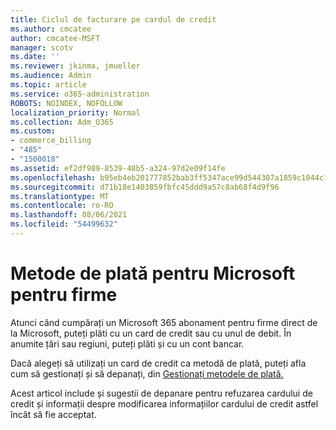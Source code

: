 ```yaml
---
title: Ciclul de facturare pe cardul de credit
ms.author: cmcatee
author: cmcatee-MSFT
manager: scotv
ms.date: ''
ms.reviewer: jkinma, jmueller
ms.audience: Admin
ms.topic: article
ms.service: o365-administration
ROBOTS: NOINDEX, NOFOLLOW
localization_priority: Normal
ms.collection: Adm_O365
ms.custom:
- commerce_billing
- "485"
- "1500018"
ms.assetid: ef2df989-8539-48b5-a324-97d2e09f14fe
ms.openlocfilehash: b95eb4eb201777852bab3ff5347ace99d544307a1859c1044c150ee368bd9400
ms.sourcegitcommit: d71b18e1403859fbfc45ddd9a57c8ab68f4d9f96
ms.translationtype: MT
ms.contentlocale: ro-RO
ms.lasthandoff: 08/06/2021
ms.locfileid: "54499632"
---
```

# <a name="payment-methods-for-microsoft-for-business"></a>Metode de plată pentru Microsoft pentru firme

Atunci când cumpărați un Microsoft 365 abonament pentru firme direct de la Microsoft, puteți plăti cu un card de credit sau cu unul de debit. În anumite țări sau regiuni, puteți plăti și cu un cont bancar.
  
Dacă alegeți să utilizați un card de credit ca metodă de plată, puteți afla cum să gestionați și să depanați, din [Gestionați metodele de plată.](/microsoft-365/commerce/billing-and-payments/manage-payment-methods)
  
Acest articol include și sugestii de depanare pentru refuzarea cardului de credit și informații despre modificarea informațiilor cardului de credit astfel încât să fie acceptat.